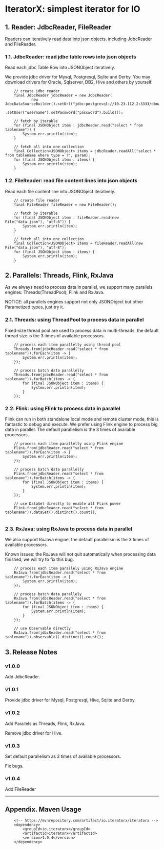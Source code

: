 # IteratorX: simplest iterator for IO

## 1. Reader: JdbcReader, FileReader

Readers can iteratively read data into json objects, including JdbcReader and FileReader.

### 1.1. JdbcReader: read jdbc table rows into json objects

Read each jdbc Table Row into JSONObject iteratively.

We provide jdbc driver for Mysql, Postgresql, Sqlite and Derby. You may download drivers for Oracle, Sqlserver, DB2, Hive and others by yourself.

```	
	// create jdbc reader
	final JdbcReader jdbcReader = new JdbcReader(
			new JdbcDataSourceBuilder().setUrl("jdbc:postgresql://10.23.112.2:3333/dbname")
					.setUser("username").setPassword("password").build());
	
	// fetch by iterable
	for (final JSONObject item : jdbcReader.read("select * from tablename")) {
		System.err.println(item);
	}
	
	// fetch all into one collection
	final Collection<JSONObject> items = jdbcReader.readAll("select * from tablename where type = ?", param);
	for (final JSONObject item : items) {
		System.err.println(item);
	}
```
### 1.2. FileReader: read file content lines into json objects

Read each file content line into JSONObject iteratively.

```	
	// create file reader
	final FileReader fileReader = new FileReader();

	// fetch by iterable
	for (final JSONObject item : fileReader.read(new File("data.json"), "utf-8")) {
		System.err.println(item);
	}

	// fetch all into one collection
	final Collection<JSONObject> items = fileReader.readAll(new File("data.json"), "utf-8");
	for (final JSONObject item : items) {
		System.err.println(item);
	}
```
## 2. Parallels: Threads, Flink, RxJava

As we always need to process data in parallel, we support many parallels engines: Threads(ThreadPool), Flink and RxJava.

NOTICE: all parallels engines support not only JSONObject but other Parametized types, just try it.

### 2.1. Threads: using ThreadPool to process data in parallel

Fixed-size thread pool are used to process data in multi-threads, the default thread size is the 3 times of available processors.

```	
	// process each item parallelly using thread pool
	Threads.from(jdbcReader.read("select * from tablename")).forEach(item -> {
		System.err.println(item);
	});
	
	// process batch data parallelly
	Threads.from(jdbcReader.read("select * from tablename")).forBatch(items -> {
		for (final JSONObject item : items) {
			System.err.println(item);
		}
	});
```
### 2.2. Flink: using Flink to process data in parallel

Flink can run in both standalone local mode and remote cluster mode, this is fantastic to debug and execute. We prefer using Flink engine to process big data in parallel. The default parallelism is the 3 times of available processors.

```	
	// process each item parallelly using Flink engine
	Flink.from(jdbcReader.read("select * from tablename")).forEach(item -> {
		System.err.println(item);
	});
	
	// process batch data parallelly
	Flink.from(jdbcReader.read("select * from tablename")).forBatch(items -> {
		for (final JSONObject item : items) {
			System.err.println(item);
		}
	});
	
	// use DataSet directly to enable all Flink power
	Flink.from(jdbcReader.read("select * from tablename")).dataSet().distinct().count();
	
```
### 2.3. RxJava: using RxJava to process data in parallel

We also support RxJava engine, the default parallelism is the 3 times of available processors.

Known issues: the RxJava will not quit automatically when processing data finished, we will try to fix this bug.

```	
	// process each item parallely using RxJava engine
	RxJava.from(jdbcReader.read("select * from tablename")).forEach(item -> {
		System.err.println(item);
	});
	
	// process batch data parallely
	RxJava.from(jdbcReader.read("select * from tablename")).forBatch(items -> {
		for (final JSONObject item : items) {
			System.err.println(item);
		}
	});
	
	// use Observable directly
	RxJava.from(jdbcReader.read("select * from tablename")).observable().distinct().count();
```

## 3. Release Notes

### v1.0.0
Add JdbcReader.

### v1.0.1
Provide jdbc driver for Mysql, Postgresql, Hive, Sqlite and Derby.

### v1.0.2
Add Parallels as Threads, Flink, RxJava.

Remove jdbc driver for Hive.

### v1.0.3
Set default parallelism as 3 times of available processors.

Fix bugs.

### v1.0.4
Add FileReader

------------------------------------------
## Appendix. Maven Usage
```
	<!-- https://mvnrepository.com/artifact/io.iteratorx/iteratorx -->
	<dependency>
	    <groupId>io.iteratorx</groupId>
	    <artifactId>iteratorx</artifactId>
	    <version>1.0.4</version>
	</dependency>
```

